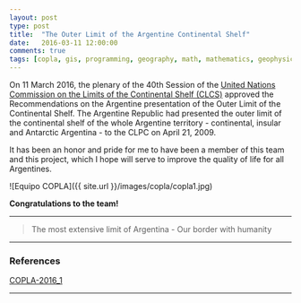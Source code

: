 ```yaml
---
layout: post
type: post
title:  "The Outer Limit of the Argentine Continental Shelf"
date:   2016-03-11 12:00:00
comments: true
tags: [copla, gis, programming, geography, math, mathematics, geophysics, stepanov, knuth, stroustrup, generic, genericprogramming, generic programming, genericity, concepts, c++, cpp, c, java, dotnet, c#, csharp, python, ruby, javascript, haskell, dlang, rust, golang, eiffel]
---
```


On 11 March 2016, the plenary of the 40th Session of the [United Nations Commission on the Limits of the Continental Shelf (CLCS)](http://www.un.org/depts/los/clcs_new/clcs_home.htm) approved the Recommendations on the Argentine presentation of the Outer Limit of the Continental Shelf. The Argentine Republic had presented the outer limit of the continental shelf of the whole Argentine territory - continental, insular and Antarctic Argentina - to the CLPC on April 21, 2009.

It has been an honor and pride for me to have been a member of this team and this project, which I hope will serve to improve the quality of life for all Argentines.

![Equipo COPLA]({{ site.url }}/images/copla/copla1.jpg)

**Congratulations to the team!**

---

> The most extensive limit of Argentina - Our border with humanity

---

### References

[COPLA-2016_1](http://www.plataformaargentina.gov.ar/userfiles/userfiles/FOLLETO-COPLA-2016_1.pdf)

---
